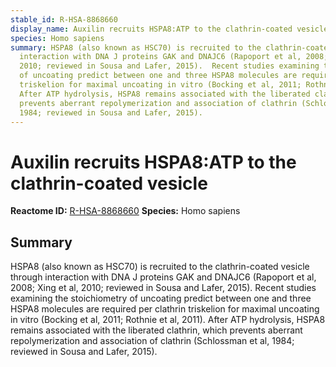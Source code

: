 ```yaml
---
stable_id: R-HSA-8868660
display_name: Auxilin recruits HSPA8:ATP to the clathrin-coated vesicle
species: Homo sapiens
summary: HSPA8 (also known as HSC70) is recruited to the clathrin-coated vesicle through
  interaction with DNA J proteins GAK and DNAJC6 (Rapoport et al, 2008; Xing et al,
  2010; reviewed in Sousa and Lafer, 2015).  Recent studies examining the stoichiometry
  of uncoating predict between one and three HSPA8 molecules are required per clathrin
  triskelion for maximal uncoating in vitro (Bocking et al, 2011; Rothnie et al, 2011).
  After ATP hydrolysis, HSPA8 remains associated with the liberated clathrin, which
  prevents aberrant repolymerization and association of clathrin (Schlossman et al,
  1984; reviewed in Sousa and Lafer, 2015).
---
```


# Auxilin recruits HSPA8:ATP to the clathrin-coated vesicle
**Reactome ID:** [R-HSA-8868660](https://reactome.org/content/detail/R-HSA-8868660)
**Species:** Homo sapiens

## Summary

HSPA8 (also known as HSC70) is recruited to the clathrin-coated vesicle through interaction with DNA J proteins GAK and DNAJC6 (Rapoport et al, 2008; Xing et al, 2010; reviewed in Sousa and Lafer, 2015).  Recent studies examining the stoichiometry of uncoating predict between one and three HSPA8 molecules are required per clathrin triskelion for maximal uncoating in vitro (Bocking et al, 2011; Rothnie et al, 2011). After ATP hydrolysis, HSPA8 remains associated with the liberated clathrin, which prevents aberrant repolymerization and association of clathrin (Schlossman et al, 1984; reviewed in Sousa and Lafer, 2015).

